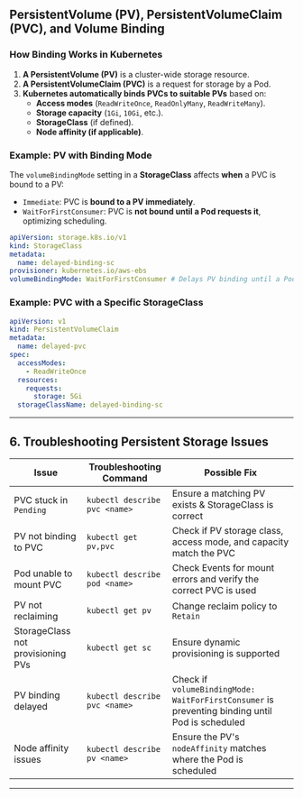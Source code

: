 ## **PersistentVolume (PV), PersistentVolumeClaim (PVC), and Volume Binding**

### **How Binding Works in Kubernetes**
1. **A PersistentVolume (PV)** is a cluster-wide storage resource.
2. **A PersistentVolumeClaim (PVC)** is a request for storage by a Pod.
3. **Kubernetes automatically binds PVCs to suitable PVs** based on:
   - **Access modes** (`ReadWriteOnce`, `ReadOnlyMany`, `ReadWriteMany`).
   - **Storage capacity** (`1Gi`, `10Gi`, etc.).
   - **StorageClass** (if defined).
   - **Node affinity (if applicable)**.

### **Example: PV with Binding Mode**
The `volumeBindingMode` setting in a **StorageClass** affects **when** a PVC is bound to a PV:
- `Immediate`: PVC is **bound to a PV immediately**.
- `WaitForFirstConsumer`: PVC is **not bound until a Pod requests it**, optimizing scheduling.

```yaml
apiVersion: storage.k8s.io/v1
kind: StorageClass
metadata:
  name: delayed-binding-sc
provisioner: kubernetes.io/aws-ebs
volumeBindingMode: WaitForFirstConsumer # Delays PV binding until a Pod is scheduled
```

### **Example: PVC with a Specific StorageClass**
```yaml
apiVersion: v1
kind: PersistentVolumeClaim
metadata:
  name: delayed-pvc
spec:
  accessModes:
    - ReadWriteOnce
  resources:
    requests:
      storage: 5Gi
  storageClassName: delayed-binding-sc
```

---
## **6. Troubleshooting Persistent Storage Issues**

| **Issue** | **Troubleshooting Command** | **Possible Fix** |
|-----------|----------------------------|------------------|
| PVC stuck in `Pending` | `kubectl describe pvc <name>` | Ensure a matching PV exists & StorageClass is correct |
| PV not binding to PVC | `kubectl get pv,pvc` | Check if PV storage class, access mode, and capacity match the PVC |
| Pod unable to mount PVC | `kubectl describe pod <name>` | Check Events for mount errors and verify the correct PVC is used |
| PV not reclaiming | `kubectl get pv` | Change reclaim policy to `Retain` |
| StorageClass not provisioning PVs | `kubectl get sc` | Ensure dynamic provisioning is supported |
| PV binding delayed | `kubectl describe pvc <name>` | Check if `volumeBindingMode: WaitForFirstConsumer` is preventing binding until Pod is scheduled |
| Node affinity issues | `kubectl describe pv <name>` | Ensure the PV's `nodeAffinity` matches where the Pod is scheduled |

---
